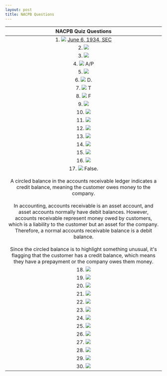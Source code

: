 ```yaml
---
layout: post
title: NACPB Questions
--- 
```


|NACPB Quiz Questions|
|:-:|
| 1. ![](/bookkeeping/assets/nacpb_material/bookkeeping/Screenshot.from.2024-05-15.14-15-35.png) [June 6, 1934, SEC](https://en.wikipedia.org/wiki/U.S._Securities_and_Exchange_Commission) |
| 2. ![](/bookkeeping/assets/nacpb_material/bookkeeping/Screenshot.from.2024-05-15.14-16-06.png) |
| 3. ![](/bookkeeping/assets/nacpb_material/bookkeeping/Screenshot.from.2024-05-15.14-16-26.png) |
| 4. ![](/bookkeeping/assets/nacpb_material/bookkeeping/Screenshot.from.2024-05-15.14-16-47.png) A/P|
| 5. ![](/bookkeeping/assets/nacpb_material/bookkeeping/Screenshot.from.2024-05-15.14-17-05.png) |
| 6. ![](/bookkeeping/assets/nacpb_material/bookkeeping/Screenshot.from.2024-05-15.14-17-58.png) D.|
| 7. ![](/bookkeeping/assets/nacpb_material/bookkeeping/Screenshot.from.2024-05-15.14-18-41.png) T|
| 8. ![](/bookkeeping/assets/nacpb_material/bookkeeping/Screenshot.from.2024-05-15.14-19-09.png) F|
| 9. ![](/bookkeeping/assets/nacpb_material/bookkeeping/Screenshot.from.2024-05-15.14-19-57.png) |
| 10. ![](/bookkeeping/assets/nacpb_material/bookkeeping/Screenshot.from.2024-05-15.14-20-18.png) |
| 11. ![](/bookkeeping/assets/nacpb_material/bookkeeping/Screenshot.from.2024-05-15.14-20-58.png) |
| 12. ![](/bookkeeping/assets/nacpb_material/bookkeeping/Screenshot.from.2024-05-15.14-21-40.png) |
| 13. ![](/bookkeeping/assets/nacpb_material/bookkeeping/Screenshot.from.2024-05-15.14-22-02.png) |
| 14. ![](/bookkeeping/assets/nacpb_material/bookkeeping/Screenshot.from.2024-05-15.14-22-32.png) |
| 15. ![](/bookkeeping/assets/nacpb_material/bookkeeping/Screenshot.from.2024-05-15.14-22-58.png) |
| 16. ![](/bookkeeping/assets/nacpb_material/bookkeeping/Screenshot.from.2024-05-15.14-24-06.png) |
| 17. ![](/bookkeeping/assets/nacpb_material/bookkeeping/Screenshot.from.2024-05-15.14-24-26.png) False.<br> <br>A circled balance in the accounts receivable ledger indicates a credit balance, meaning the customer owes money to the company.<br><br>In accounting, accounts receivable is an asset account, and asset accounts normally have debit balances.  However, accounts receivable represent money owed by customers, which is a liability to the customer but an asset for the company.  Therefore, a normal accounts receivable balance is a debit balance.<br><br>Since the circled balance is to highlight something unusual, it's flagging that the customer has a credit balance, which means they have a prepayment or the company owes them money.|
| 18. ![](/bookkeeping/assets/nacpb_material/bookkeeping/Screenshot.from.2024-05-15.14-24-55.png) |
| 19. ![](/bookkeeping/assets/nacpb_material/bookkeeping/Screenshot.from.2024-05-15.14-25-10.png) |
| 20. ![](/bookkeeping/assets/nacpb_material/bookkeeping/Screenshot.from.2024-05-15.14-25-28.png) |
| 21. ![](/bookkeeping/assets/nacpb_material/bookkeeping/Screenshot.from.2024-05-15.14-26-08.png) |
| 22. ![](/bookkeeping/assets/nacpb_material/bookkeeping/Screenshot.from.2024-05-15.14-26-29.png) |
| 23. ![](/bookkeeping/assets/nacpb_material/bookkeeping/Screenshot.from.2024-05-15.14-26-49.png) |
| 24. ![](/bookkeeping/assets/nacpb_material/bookkeeping/Screenshot.from.2024-05-15.14-27-05.png) |
| 25. ![](/bookkeeping/assets/nacpb_material/bookkeeping/Screenshot.from.2024-05-15.14-27-54.png) |
| 26. ![](/bookkeeping/assets/nacpb_material/bookkeeping/Screenshot.from.2024-05-15.14-28-09.png) |
| 27. ![](/bookkeeping/assets/nacpb_material/bookkeeping/Screenshot.from.2024-05-15.14-29-15.png) |
| 28. ![](/bookkeeping/assets/nacpb_material/bookkeeping/Screenshot.from.2024-05-15.14-29-41.png) |
| 29. ![](/bookkeeping/assets/nacpb_material/bookkeeping/Screenshot.from.2024-05-15.14-30-19.png) |
| 30. ![](/bookkeeping/assets/nacpb_material/bookkeeping/Screenshot.from.2024-05-15.14-31-07.png) |
